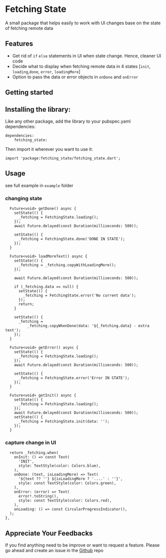 <!--
This README describes the package. If you publish this package to pub.dev,
this README's contents appear on the landing page for your package.

For information about how to write a good package README, see the guide for
[writing package pages](https://dart.dev/guides/libraries/writing-package-pages).

For general information about developing packages, see the Dart guide for
[creating packages](https://dart.dev/guides/libraries/create-library-packages)
and the Flutter guide for
[developing packages and plugins](https://flutter.dev/developing-packages).
-->

# Fetching State

A small package that helps easily to work with UI changes base on the state of fetching remote data

## Features

- Get rid of `if` `else` statements in UI when state change. Hence, cleaner UI code
- Decide what to display when fetching remote data in 4 states [`init`, `loading`,`done`, `error`, `loadingMore`]
- Option to pass the data or error objects in `onDone` and `onError`

## Getting started

## Installing the library:

Like any other package, add the library to your pubspec.yaml dependencies:

```
dependencies:
    fetching_state:
```

Then import it wherever you want to use it:

```
import 'package:fetching_state/fetching_state.dart';
```

## Usage

see full example in `example` folder

### changing state

```
  Future<void> getDone() async {
    setState(() {
      _fetching = FetchingState.loading();
    });
    await Future.delayed(const Duration(milliseconds: 500));

    setState(() {
      _fetching = FetchingState.done('DONE IN STATE');
    });
  }

  Future<void> loadMoreText() async {
    setState(() {
      _fetching = _fetching.copyWithLoadingMore();
    });

    await Future.delayed(const Duration(milliseconds: 500));

    if (_fetching.data == null) {
      setState(() {
        _fetching = FetchingState.error('No current data');
      });
      return;
    }

    setState(() {
      _fetching =
          _fetching.copyWhenDone(data: '${_fetching.data} - extra text');
    });
  }

  Future<void> getError() async {
    setState(() {
      _fetching = FetchingState.loading();
    });
    await Future.delayed(const Duration(milliseconds: 500));

    setState(() {
      _fetching = FetchingState.error('Error IN STATE');
    });
  }

  Future<void> getInit() async {
    setState(() {
      _fetching = FetchingState.loading();
    });
    await Future.delayed(const Duration(milliseconds: 500));
    setState(() {
      _fetching = FetchingState.init(data: '');
    });
  }
```

### capture change in UI

```
  return _fetching.when(
    onInit: () => const Text(
      'INIT',
      style: TextStyle(color: Colors.blue),
    ),
    onDone: (text, isLoadingMore) => Text(
      '${text ?? ''} ${isLoadingMore ? '....' : ''}',
      style: const TextStyle(color: Colors.green),
    ),
    onError: (error) => Text(
      error!.toString(),
      style: const TextStyle(color: Colors.red),
    ),
    onLoading: () => const CircularProgressIndicator(),
  );
},
```

## Appreciate Your Feedbacks

If you find anything need to be improve or want to request a feature. Please go ahead and create an issue in the [Github](https://github.com/samderlust/fetching_state) repo
